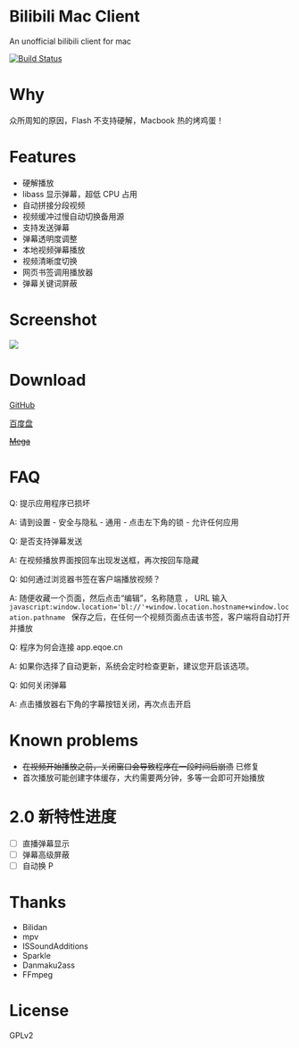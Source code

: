 # Bilibili Mac Client

An unofficial bilibili client for mac

[![Build Status](https://app.ship.io/jobs/LajSkdYLuE7THK7n/build_status.png)](http://jenkins.eqoe.cn/job/Bilibili-for-mac/)

# Why

众所周知的原因，Flash 不支持硬解，Macbook 热的烤鸡蛋！

# Features
- 硬解播放
- libass 显示弹幕，超低 CPU 占用
- 自动拼接分段视频
- 视频缓冲过慢自动切换备用源
- 支持发送弹幕
- 弹幕透明度调整
- 本地视频弹幕播放
- 视频清晰度切换
- 网页书签调用播放器
- 弹幕关键词屏蔽

# Screenshot

![](http://ww2.sinaimg.cn/large/a74f330bjw1eqq21b23c7j21740npqbp.jpg)

# Download

[GitHub](https://github.com/typcn/bilibili-mac-client/releases)

[百度盘](http://pan.baidu.com/s/1eQvSx6i)

<del>[Mega](https://mega.co.nz/#F!48gXiAxa!BFrmfzq9c97cfSbR4A1v8g)</del>

# FAQ

Q: 提示应用程序已损坏

A: 请到设置 - 安全与隐私 - 通用 - 点击左下角的锁 - 允许任何应用

Q: 是否支持弹幕发送

A: 在视频播放界面按回车出现发送框，再次按回车隐藏

Q: 如何通过浏览器书签在客户端播放视频？

A: 随便收藏一个页面，然后点击“编辑”，名称随意 ， URL 输入 ````javascript:window.location='bl://'+window.location.hostname+window.location.pathname ```` 保存之后，在任何一个视频页面点击该书签，客户端将自动打开并播放

Q: 程序为何会连接 app.eqoe.cn

A: 如果你选择了自动更新，系统会定时检查更新，建议您开启该选项。

Q: 如何关闭弹幕

A: 点击播放器右下角的字幕按钮关闭，再次点击开启

# Known problems

- <del>在视频开始播放之前，关闭窗口会导致程序在一段时间后崩溃</del> 已修复
- 首次播放可能创建字体缓存，大约需要两分钟，多等一会即可开始播放

# 2.0 新特性进度

- [ ] 直播弹幕显示
- [ ] 弹幕高级屏蔽
- [ ] 自动换 P

# Thanks

- Bilidan
- mpv
- ISSoundAdditions
- Sparkle
- Danmaku2ass
- FFmpeg

# License

GPLv2

